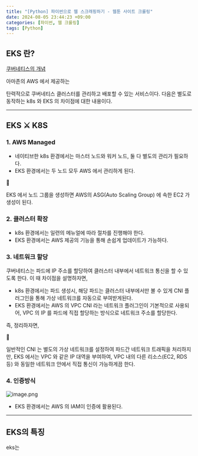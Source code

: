 ```yaml
---
title: "[Python] 파이썬으로 웹 스크래핑하기 - 웹툰 사이트 크롤링"
date: 2024-08-05 23:44:23 +09:00
categories: [파이썬, 웹 크롤링]
tags: [Python]
---
```


## EKS 란?

[쿠버네티스의 개념](https://www.notion.so/12049c46d5d8808282b6fe862e2134a8?pvs=21)

아마존의 AWS 에서 제공하는

탄력적으로 쿠버네티스 클러스터를 관리하고 배포할 수 있는 서비스이다. 다음은 별도로 동작하는 k8s 와 EKS 의 차이점에 대한 내용이다.

------

## EKS ⚔️ K8S

### 1. AWS Managed

- 네이티브한 k8s 환경에서는 마스터 노드와 워커 노드, 둘 다 별도의 관리가 필요하다.
- EKS 환경에서는 두 노드 모두 AWS 에서 관리하게 된다.

<aside> 📌

EKS 에서 노드 그룹을 생성하면 AWS의 ASG(Auto Scaling Group) 에 속한 EC2 가 생성이 된다.

</aside>

### 2. 클러스터 확장

- k8s 환경에서는 일련의 메뉴얼에 따라 절차를 진행해야 한다.
- EKS 환경에서는 AWS 제공의 기능을 통해 손쉽게 업데이트가 가능하다.

### 3. 네트워크 할당

쿠버네티스는 파드에 IP 주소를 할당하여 클러스터 내부에서 네트워크 통신을 할 수 있도록 한다. 이 때 차이점을 설명하자면,

- k8s 환경에서는 파드 생성시, 해당 파드는 클러스터 내부에서만 볼 수 있게 CNI 플러그인을 통해 가상 네트워크를 자동으로 부여받게된다.
- EKS 환경에서는 AWS 의 VPC CNI 라는 네트워크 플러그인이 기본적으로 사용되어, VPC 의 IP 를 파드에 직접 할당하는 방식으로 네트워크 주소를 할당한다.

즉, 정리하자면,

<aside> 📌

일반적인 CNI 는 별도의 가상 네트워크를 설정하여 파드간 네트워크 트래픽을 처리하지만, EKS 에서는 VPC 와 같은 IP 대역을 부여하여, VPC 내의 다른 리소스(EC2, RDS 등) 와 동일한 네트워크 안에서 직접 통신이 가능하게끔 한다.

</aside>

### 4. 인증방식

![image.png](https://prod-files-secure.s3.us-west-2.amazonaws.com/22005460-0ee9-48c2-9f38-3f1e949e3d61/437bdde3-c3c6-4df6-8d1a-db2dd829bc0a/image.png)

- EKS 환경에서는 AWS 의 IAM이 인증에 활용된다.

------

## EKS의 특징

eks는 
